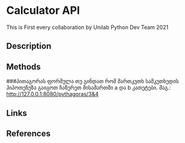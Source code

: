 # Calculator API
This is First every collaboration by Unilab Python Dev Team 2021

## Description

## Methods 

###პითაგორას ფორმულა
თუ გინდათ რომ მართკუთხ სამკუთხედის ჰიპოთენუზა გაიგოთ ჩაწერეთ მისამართში a და b კათეტები. მაგ.: 
http://127.0.0.1:8080/pythagoras/3&4
## Links

## References